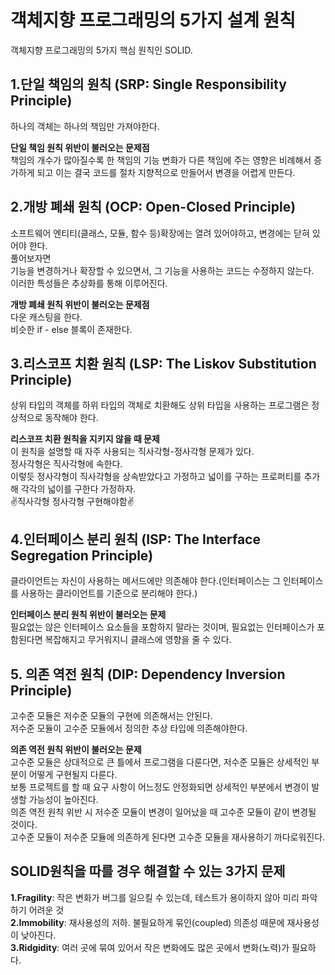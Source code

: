 # 객체지향 프로그래밍의 5가지 설계 원칙
객체지향 프로그래밍의 5가지 핵심 원칙인 SOLID.   
   
## 1.단일 책임의 원칙 (SRP: Single Responsibility Principle)   
하나의 객체는 하나의 책임만 가져야한다.   

**단일 책임 원칙 위반이 불러오는 문제점**   
책임의 개수가 많아질수록 한 책임의 기능 변화가 다른 책임에 주는 영향은 비례해서 증가하게 되고 이는 결국 코드를 절차 지향적으로 만들어서 변경을 어렵게 만든다.   

## 2.개방 폐쇄 원칙 (OCP: Open-Closed Principle)   
소프트웨어 엔티티(클래스, 모듈, 함수 등)확장에는 열려 있어야하고, 변경에는 닫혀 있어야 한다.   
풀어보자면   
기능을 변경하거나 확장할 수 있으면서, 그 기능을 사용하는 코드는 수정하지 않는다.   
이러한 특성들은 추상화를 통해 이루어진다.   
   
**개방 폐쇄 원칙 위반이 불러오는 문제점**   
다운 캐스팅을 한다.   
비슷한 if - else 블록이 존재한다.   
   
## 3.리스코프 치환 원칙 (LSP: The Liskov Substitution Principle)   
상위 타입의 객체를 하위 타입의 객체로 치환해도 상위 타입을 사용하는 프로그램은 정상적으로 동작해야 한다.   
   
**리스코프 치환 원칙을 지키지 않을 때 문제**   
이 원칙을 설명할 때 자주 사용되는 직사각형-정사각형 문제가 있다.   
정사각형은 직사각형에 속한다.   
이렇듯 정사각형이 직사각형을 상속받았다고 가정하고 넓이를 구하는 프로퍼티를 추가해 각각의 넓이를 구한다 가정하자.   
✌️직사각형 정사각형 구현해야함✌️   
   
## 4.인터페이스 분리 원칙 (ISP: The Interface Segregation Principle)   
클라이언트는 자신이 사용하는 메서드에만 의존해야 한다.(인터페이스는 그 인터페이스를 사용하는 클라이언트를 기준으로 분리해야 한다.)   
   
**인터페이스 분리 원칙 위반이 불러오는 문제**   
필요없는 않은 인터페이스 요소들을 포함하지 말라는 것이며, 필요없는 인터페이스가 포함된다면 복잡해지고 무거워지니 클래스에 영향을 줄 수 있다.   
   
## 5. 의존 역전 원칙 (DIP: Dependency Inversion Principle)   
고수준 모듈은 저수준 모듈의 구현에 의존해서는 안된다.   
저수준 모듈이 고수준 모듈에서 정의한 추상 타입에 의존해야한다.   
   
**의존 역전 원칙 위반이 불러오는 문제**   
고수준 모듈은 상대적으로 큰 틀에서 프로그램을 다룬다면, 저수준 모듈은 상세적인 부분이 어떻게 구현될지 다룬다.   
보통 프로젝트를 할 때 요구 사항이 어느정도 안정화되면 상세적인 부분에서 변경이 발생할 가능성이 높아진다.   
의존 역전 원칙 위반 시 저수준 모듈이 변경이 일어났을 때 고수준 모듈이 같이 변경될 것이다.   
고수준 모듈이 저수준 모듈에 의존하게 된다면 고수준 모듈을 재사용하기 까다로워진다.   
   
## SOLID원칙을 따를 경우 해결할 수 있는 3가지 문제   
**1.Fragility**: 작은 변화가 버그를 일으킬 수 있는데, 테스트가 용이하지 않아 미리 파악하기 어려운 것   
**2.Immobility**: 재사용성의 저하. 불필요하게 묶인(coupled) 의존성 때문에 재사용성이 낮아진다.    
**3.Ridgidity**: 여러 곳에 묶여 있어서 작은 변화에도 많은 곳에서 변화(노력)가 필요하다.    


